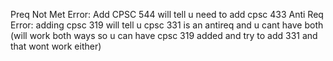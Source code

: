 Preq Not Met Error: Add CPSC 544  will tell u need to add cpsc 433
Anti Req Error: adding cpsc 319 will tell u cpsc 331 is an antireq and u cant have both (will work both ways so u can have cpsc 319 added and try to add 331 and that wont work either)